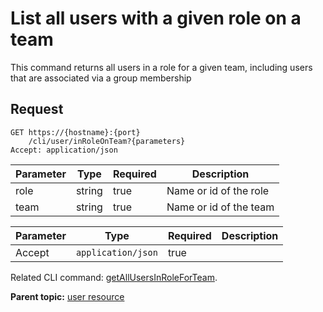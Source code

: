 # List all users with a given role on a team

This command returns all users in a role for a given team, including users that are associated via a group membership

## Request

```
GET https://{hostname}:{port}
    /cli/user/inRoleOnTeam?{parameters}
Accept: application/json

```

|Parameter|Type|Required|Description|
|---------|----|--------|-----------|
|role|string|true|Name or id of the role|
|team|string|true|Name or id of the team|

|Parameter|Type|Required|Description|
|---------|----|--------|-----------|
|Accept|`application/json`|true| |

Related CLI command: [getAllUsersInRoleForTeam](udclient_getallusersinroleforteam.md).

**Parent topic:** [user resource](../../com.udeploy.api.doc/topics/rest_cli_user.md)

